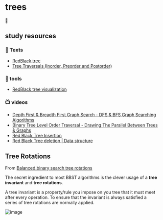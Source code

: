 # trees
:deciduous_tree:

## study resources

 ### :page_facing_up: Texts
* [RedBlack tree](https://en.wikipedia.org/wiki/Red%E2%80%93black_tree)
* [Tree Traversals (Inorder, Preorder and Postorder)](https://www.geeksforgeeks.org/tree-traversals-inorder-preorder-and-postorder/)

 ### :wrench: tools
* [RedBlack tree visualization](https://www.cs.usfca.edu/~galles/visualization/RedBlack.html)

 ### :tv: videos
* [Depth First & Breadth First Graph Search - DFS & BFS Graph Searching Algorithms](https://www.youtube.com/watch?v=TIbUeeksXcI)
* [Binary Tree Level Order Traversal - Drawing The Parallel Between Trees & Graphs](https://www.youtube.com/watch?v=gcR28Hc2TNQ)
* [Red Black Tree Insertion](https://www.youtube.com/watch?v=qA02XWRTBdw)
* [Red Black Tree deletion | Data structure](https://www.youtube.com/watch?v=w5cvkTXY0vQ)


## Tree Rotations

From [Balanced binary search tree rotations](https://www.youtube.com/watch?v=q4fnJZr8ztY)

The secret ingredient to most BBST algorithms is the clever usage of a **tree invariant** and **tree rotations**.

A tree invariant is a property/rule you impose on you tree that it must meet after every operation. To ensure that the invariant is always satisfied a series of tree rotations are normally applied.


![image](https://user-images.githubusercontent.com/63563271/158483683-7005f993-4900-432c-be2a-263e41c1c032.png)



